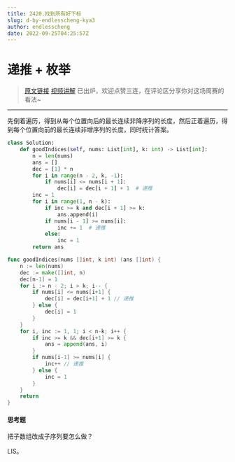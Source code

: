 ```yaml
---
title: 2420.找到所有好下标
slug: d-by-endlesscheng-kya3
author: endlesscheng
date: 2022-09-25T04:25:57Z
---
```

# 递推 + 枚举
 
> [原文链接](https://leetcode.cn/problems/find-all-good-indices/solution/d-by-endlesscheng-kya3)
[视频讲解](https://www.bilibili.com/video/BV1ve411K7P5) 已出炉，欢迎点赞三连，在评论区分享你对这场周赛的看法~

---

先倒着遍历，得到从每个位置向后的最长连续非降序列的长度，然后正着遍历，得到每个位置向前的最长连续非增序列的长度，同时统计答案。

```py [sol1-Python3]
class Solution:
    def goodIndices(self, nums: List[int], k: int) -> List[int]:
        n = len(nums)
        ans = []
        dec = [1] * n
        for i in range(n - 2, k, -1):
            if nums[i] <= nums[i + 1]:
                dec[i] = dec[i + 1] + 1  # 递推
        inc = 1
        for i in range(1, n - k):
            if inc >= k and dec[i + 1] >= k:
                ans.append(i)
            if nums[i - 1] >= nums[i]:
                inc += 1  # 递推
            else:
                inc = 1
        return ans
```

```go [sol1-Go]
func goodIndices(nums []int, k int) (ans []int) {
	n := len(nums)
	dec := make([]int, n)
	dec[n-1] = 1
	for i := n - 2; i > k; i-- {
		if nums[i] <= nums[i+1] {
			dec[i] = dec[i+1] + 1 // 递推
		} else {
			dec[i] = 1
		}
	}
	for i, inc := 1, 1; i < n-k; i++ {
		if inc >= k && dec[i+1] >= k {
			ans = append(ans, i)
		}
		if nums[i-1] >= nums[i] {
			inc++ // 递推
		} else {
			inc = 1
		}
	}
	return
}
```

#### 思考题

把子数组改成子序列要怎么做？

LIS。

